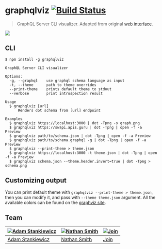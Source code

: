 # graphqlviz [![Build Status](https://travis-ci.org/sheerun/graphqlviz.svg?branch=master)](https://travis-ci.org/sheerun/graphqlviz)

> GraphQL Server CLI visualizer. Adapted from original [web interface](https://github.com/NathanRSmith/graphql-visualizer).

![](demo.gif)

## CLI

```
$ npm install -g graphqlviz
```

```
GraphQL Server CLI visualizer

Options:
  -g, --graphql    use graphql schema language as input
  -t, --theme      path to theme overrides
  --print-theme    prints default theme to stdout
  --verbose        print introspection result

Usage
  $ graphqlviz [url]
      Renders dot schema from [url] endpoint

Examples
  $ graphqlviz https://localhost:3000 | dot -Tpng -o graph.png
  $ graphqlviz https://swapi.apis.guru | dot -Tpng | open -f -a Preview
  $ graphqlviz path/to/schema.json | dot -Tpng | open -f -a Preview
  $ graphqlviz path/to/schema.graphql -g | dot -Tpng | open -f -a Preview
  $ graphqlviz --print-theme > theme.json
  $ graphqlviz https://localhost:3000 -t theme.json | dot -Tpng | open -f -a Preview
  $ graphqlviz schema.json --theme.header.invert=true | dot -Tpng > schema.png
```

## Customizing output

You can print default theme with `graphqlviz --print-theme > theme.json`, then you can modify it, and pass with `--theme theme.json` argument. All the available colors can be found on the [graphviz site](http://www.graphviz.org/doc/info/colors.html). 

## Team

[![Adam Stankiewicz](https://avatars3.githubusercontent.com/u/292365?s=130)](https://sheerun.net) | [![Nathan Smith](https://avatars1.githubusercontent.com/u/1530197?s=130)](http://nathanrandal.com/) | [![Join](https://s28.postimg.org/hcy7aq9nh/42.png)](https://github.com/sheerun/graphqlviz/pulls)
---|---|---
[Adam Stankiewicz](https://sheerun.net) | [Nathan Smith](http://nathanrandal.com/) | [Join](https://github.com/sheerun/graphqlviz/pulls)

